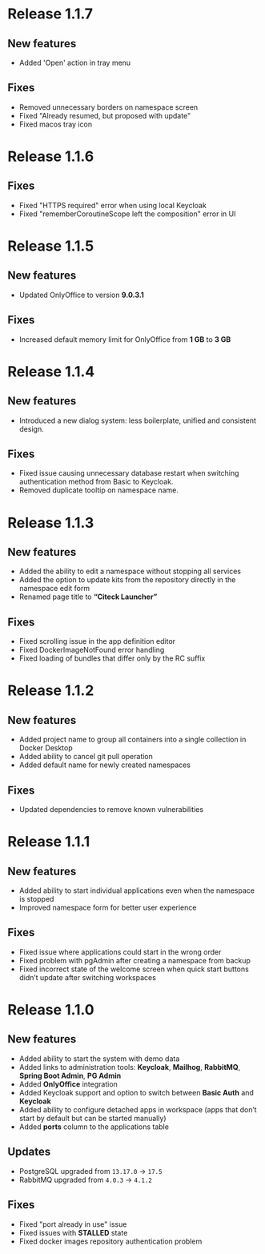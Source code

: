 # Release 1.1.7

## New features

* Added 'Open' action in tray menu

## Fixes

* Removed unnecessary borders on namespace screen
* Fixed "Already resumed, but proposed with update"
* Fixed macos tray icon

# Release 1.1.6

## Fixes

* Fixed "HTTPS required" error when using local Keycloak
* Fixed "rememberCoroutineScope left the composition" error in UI

# Release 1.1.5

## New features

* Updated OnlyOffice to version **9.0.3.1**

## Fixes

* Increased default memory limit for OnlyOffice from **1 GB** to **3 GB**

# Release 1.1.4

## New features

* Introduced a new dialog system: less boilerplate, unified and consistent design.

## Fixes

* Fixed issue causing unnecessary database restart when switching authentication method from Basic to Keycloak.
* Removed duplicate tooltip on namespace name.

# Release 1.1.3

## New features

* Added the ability to edit a namespace without stopping all services
* Added the option to update kits from the repository directly in the namespace edit form
* Renamed page title to **“Citeck Launcher”**

## Fixes

* Fixed scrolling issue in the app definition editor
* Fixed DockerImageNotFound error handling
* Fixed loading of bundles that differ only by the RC suffix

# Release 1.1.2

## New features

* Added project name to group all containers into a single collection in Docker Desktop
* Added ability to cancel git pull operation
* Added default name for newly created namespaces

## Fixes

* Updated dependencies to remove known vulnerabilities

# Release 1.1.1

## New features

- Added ability to start individual applications even when the namespace is stopped
- Improved namespace form for better user experience

## Fixes

- Fixed issue where applications could start in the wrong order
- Fixed problem with pgAdmin after creating a namespace from backup
- Fixed incorrect state of the welcome screen when quick start buttons didn’t update after switching workspaces

# Release 1.1.0

## New features
- Added ability to start the system with demo data
- Added links to administration tools: **Keycloak**, **Mailhog**, **RabbitMQ**, **Spring Boot Admin**, **PG Admin**
- Added **OnlyOffice** integration
- Added Keycloak support and option to switch between **Basic Auth** and **Keycloak**
- Added ability to configure detached apps in workspace (apps that don’t start by default but can be started manually)
- Added **ports** column to the applications table

## Updates
- PostgreSQL upgraded from `13.17.0` → `17.5`
- RabbitMQ upgraded from `4.0.3` → `4.1.2`

## Fixes
- Fixed "port already in use" issue
- Fixed issues with **STALLED** state
- Fixed docker images repository authentication problem

